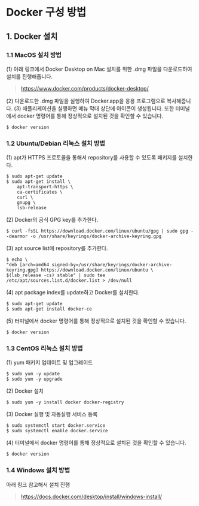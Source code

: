 # Docker 구성 방법
## 1. Docker 설치
### 1.1 MacOS 설치 방법
(1) 아래 링크에서 Docker Desktop on Mac 설치를 위한 .dmg 파일을 다운로드하여 설치를 진행해줍니다.
> https://www.docker.com/products/docker-desktop/

(2) 다운로드한 .dmg 파일을 실행하여 Docker.app을 응용 프로그램으로 복사해줍니다.
(3) 애플리케이션을 실행하면 메뉴 막대 상단에 아이콘이 생성됩니다. 또한 터미널에서 docker 명령어를 통해 정상적으로 설치된 것을 확인할 수 있습니다.
```
$ docker version
```
### 1.2 Ubuntu/Debian 리눅스 설치 방법
(1) apt가 HTTPS 프로토콜을 통해서 repository를 사용할 수 있도록 패키지를 설치한다.
```
$ sudo apt-get update
$ sudo apt-get install \
    apt-transport-https \
    ca-certificates \
    curl \
    gnupg \
    lsb-release
```
(2) Docker의 공식 GPG key를 추가한다.
```
$ curl -fsSL https://download.docker.com/linux/ubuntu/gpg | sudo gpg --dearmor -o /usr/share/keyrings/docker-archive-keyring.gpg
```
(3) apt source list에 repository를 추가한다.
```
$ echo \
"deb [arch=amd64 signed-by=/usr/share/keyrings/docker-archive-keyring.gpg] https://download.docker.com/linux/ubuntu \
$(lsb_release -cs) stable" | sudo tee /etc/apt/sources.list.d/docker.list > /dev/null
```
(4) apt package index를 update하고 Docker를 설치한다.
```
$ sudo apt-get update
$ sudo apt-get install docker-ce
```
(5) 터미널에서 docker 명령어를 통해 정상적으로 설치된 것을 확인할 수 있습니다.
```
$ docker version
```
### 1.3 CentOS 리눅스 설치 방법
(1) yum 패키지 업데이트 및 업그레이드
```
$ sudo yum -y update
$ sudo yum -y upgrade
```
(2) Docker 설치
```
$ sudo yum -y install docker docker-registry
```
(3) Docker 실행 및 자동실행 서비스 등록
```
$ sudo systemctl start docker.service
$ sudo systemctl enable docker.service
```
(4) 터미널에서 docker 명령어를 통해 정상적으로 설치된 것을 확인할 수 있습니다.
```
$ docker version
```
### 1.4 Windows 설치 방법
아래 링크 참고해서 설치 진행
> https://docs.docker.com/desktop/install/windows-install/